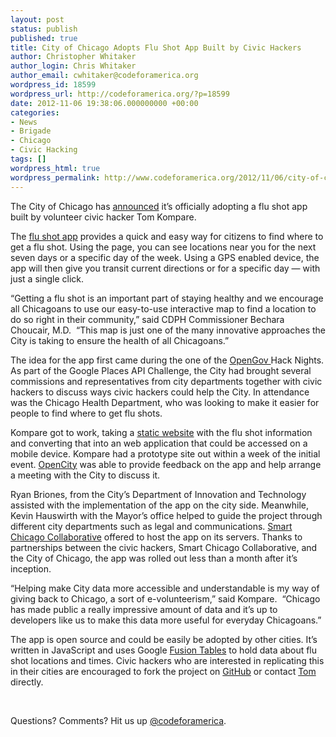 ```yaml
---
layout: post
status: publish
published: true
title: City of Chicago Adopts Flu Shot App Built by Civic Hackers
author: Christopher Whitaker
author_login: Chris Whitaker
author_email: cwhitaker@codeforamerica.org
wordpress_id: 18599
wordpress_url: http://codeforamerica.org/?p=18599
date: 2012-11-06 19:38:06.000000000 +00:00
categories:
- News
- Brigade
- Chicago
- Civic Hacking
tags: []
wordpress_html: true
wordpress_permalink: http://www.codeforamerica.org/2012/11/06/city-of-chicago-adopts-flu-shot-app-built-by-civic-hackers/
---
```


<p>The City of Chicago has <a href="http://www.cityofchicago.org/city/en/depts/cdph/provdrs/flu/news/2012/oct/city_teams_with_localwebdeveloperstoconnectchicagoanstoflushotlo.html#.UI7Tkol2IWI.twitter">announced</a> it’s officially adopting a flu shot app built by volunteer civic hacker Tom Kompare.</p>
<p>The <a href="http://www.cityofchicago.org/city/en/depts/cdph/iframe/scc_app.html">flu shot app</a> provides a quick and easy way for citizens to find where to get a flu shot. Using the page, you can see locations near you for the next seven days or a specific day of the week. Using a GPS enabled device, the app will then give you transit current directions or for a specific day — with just a single click.</p>
<p>“Getting a flu shot is an important part of staying healthy and we encourage all Chicagoans to use our easy-to-use interactive map to find a location to do so right in their community,” said CDPH Commissioner Bechara Choucair, M.D.  “This map is just one of the many innovative approaches the City is taking to ensure the health of all Chicagoans.”</p>
<p>The idea for the app first came during the one of the <a href="http://www.meetup.com/OpenGovChicago/">OpenGov </a>Hack Nights. As part of the Google Places API Challenge, the City had brought several commissions and representatives from city departments together with civic hackers to discuss ways civic hackers could help the City. In attendance was the Chicago Health Department, who was looking to make it easier for people to find where to get flu shots.</p>
<p>Kompare got to work, taking a <a href="http://www.cityofchicago.org/city/en/depts/cdph/provdrs/flu/svcs/_cdph_flu_shot_sitesacrosschicago.html">static website</a> with the flu shot information and converting that into an web application that could be accessed on a mobile device. Kompare had a prototype site out within a week of the initial event. <a href="http://opencityapps.org/">OpenCity</a> was able to provide feedback on the app and help arrange a meeting with the City to discuss it.</p>
<p>Ryan Briones, from the City’s Department of Innovation and Technology assisted with the implementation of the app on the city side. Meanwhile, Kevin Hauswirth with the Mayor’s office helped to guide the project through different city departments such as legal and communications. <a href="http://www.smartchicagocollaborative.org/smart-chicago-hosts-flu-shot-app-for-local-developer-using-civic-data/">Smart Chicago Collaborative</a> offered to host the app on its servers. Thanks to partnerships between the civic hackers, Smart Chicago Collaborative, and the City of Chicago, the app was rolled out less than a month after it’s inception.</p>
<p>“Helping make City data more accessible and understandable is my way of giving back to Chicago, a sort of e-volunteerism,” said Kompare.  “Chicago has made public a really impressive amount of data and it’s up to developers like us to make this data more useful for everyday Chicagoans.”</p>
<p>The app is open source and could be easily be adopted by other cities. It’s written in JavaScript and uses Google <a href="https://www.google.com/fusiontables/DataSource?snapid=S705126nZTU">Fusion Tables</a> to hold data about flu shot locations and times. Civic hackers who are interested in replicating this in their cities are encouraged to fork the project on <a href="https://github.com/tkompare/chicagoflushots">GitHub</a> or contact <a href="https://twitter.com/tomkompare">Tom</a> directly.</p>
<p> </p>
<p>Questions? Comments? Hit us up <a href="http://twitter.com/codeforamerica" target="_blank">@codeforamerica</a>.</p>
